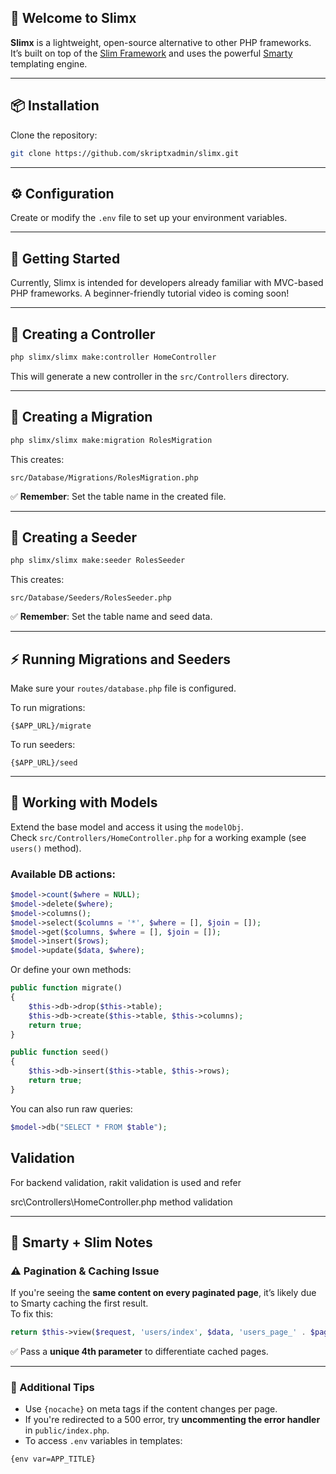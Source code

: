 ## 🚀 Welcome to Slimx

**Slimx** is a lightweight, open-source alternative to other PHP frameworks.  
It’s built on top of the [Slim Framework](https://www.slimframework.com/) and uses the powerful [Smarty](https://www.smarty.net/) templating engine.

---

## 📦 Installation

Clone the repository:

```bash
git clone https://github.com/skriptxadmin/slimx.git
```

---

## ⚙️ Configuration

Create or modify the `.env` file to set up your environment variables.

---

## 🚀 Getting Started

Currently, Slimx is intended for developers already familiar with MVC-based PHP frameworks. A beginner-friendly tutorial video is coming soon!

---

## 🧱 Creating a Controller

```bash
php slimx/slimx make:controller HomeController
```

This will generate a new controller in the `src/Controllers` directory.

---

## 📜 Creating a Migration

```bash
php slimx/slimx make:migration RolesMigration
```

This creates:

```
src/Database/Migrations/RolesMigration.php
```

✅ **Remember**: Set the table name in the created file.

---

## 🌱 Creating a Seeder

```bash
php slimx/slimx make:seeder RolesSeeder
```

This creates:

```
src/Database/Seeders/RolesSeeder.php
```

✅ **Remember**: Set the table name and seed data.

---

## ⚡ Running Migrations and Seeders

Make sure your `routes/database.php` file is configured.

To run migrations:

```
{$APP_URL}/migrate
```

To run seeders:

```
{$APP_URL}/seed
```

---

## 🧩 Working with Models

Extend the base model and access it using the `modelObj`.  
Check `src/Controllers/HomeController.php` for a working example (see `users()` method).

### Available DB actions:

```php
$model->count($where = NULL);
$model->delete($where);
$model->columns();
$model->select($columns = '*', $where = [], $join = []);
$model->get($columns, $where = [], $join = []);
$model->insert($rows);
$model->update($data, $where);
```

Or define your own methods:

```php
public function migrate()
{
    $this->db->drop($this->table);
    $this->db->create($this->table, $this->columns);
    return true;
}

public function seed()
{
    $this->db->insert($this->table, $this->rows);
    return true;
}
```

You can also run raw queries:

```php
$model->db("SELECT * FROM $table");
```

## Validation

For backend validation, rakit validation is used and refer

src\Controllers\HomeController.php method validation


---

## 🧠 Smarty + Slim Notes

### ⚠️ Pagination & Caching Issue

If you're seeing the **same content on every paginated page**, it’s likely due to Smarty caching the first result.  
To fix this:

```php
return $this->view($request, 'users/index', $data, 'users_page_' . $page);
```

✅ Pass a **unique 4th parameter** to differentiate cached pages.

---

### 📌 Additional Tips

- Use `{nocache}` on meta tags if the content changes per page.
- If you're redirected to a 500 error, try **uncommenting the error handler** in `public/index.php`.
- To access `.env` variables in templates:

```smarty
{env var=APP_TITLE}
```
